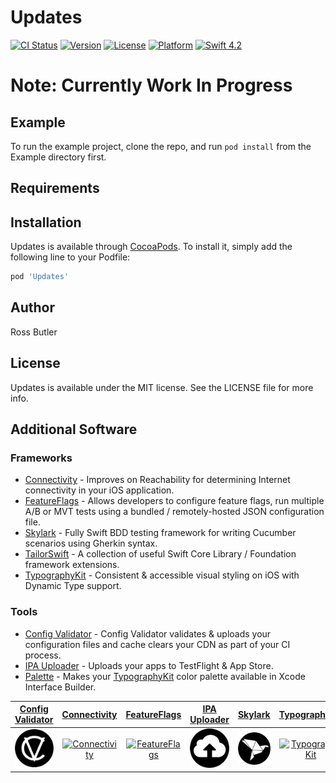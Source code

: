 # Updates

[![CI Status](https://img.shields.io/travis/rwbutler/Updates.svg?style=flat)](https://travis-ci.org/rwbutler/Updates)
[![Version](https://img.shields.io/cocoapods/v/Updates.svg?style=flat)](https://cocoapods.org/pods/Updates)
[![License](https://img.shields.io/cocoapods/l/Updates.svg?style=flat)](https://cocoapods.org/pods/Updates)
[![Platform](https://img.shields.io/cocoapods/p/Updates.svg?style=flat)](https://cocoapods.org/pods/Updates)
[![Swift 4.2](https://img.shields.io/badge/Swift-4.2-orange.svg?style=flat)](https://swift.org/)

# Note: Currently Work In Progress

## Example

To run the example project, clone the repo, and run `pod install` from the Example directory first.

## Requirements

## Installation

Updates is available through [CocoaPods](https://cocoapods.org). To install
it, simply add the following line to your Podfile:

```ruby
pod 'Updates'
```

## Author

Ross Butler

## License

Updates is available under the MIT license. See the LICENSE file for more info.

## Additional Software

### Frameworks

* [Connectivity](https://github.com/rwbutler/Connectivity) - Improves on Reachability for determining Internet connectivity in your iOS application.
* [FeatureFlags](https://github.com/rwbutler/FeatureFlags) - Allows developers to configure feature flags, run multiple A/B or MVT tests using a bundled / remotely-hosted JSON configuration file.
* [Skylark](https://github.com/rwbutler/Skylark) - Fully Swift BDD testing framework for writing Cucumber scenarios using Gherkin syntax.
* [TailorSwift](https://github.com/rwbutler/TailorSwift) - A collection of useful Swift Core Library / Foundation framework extensions.
* [TypographyKit](https://github.com/rwbutler/TypographyKit) - Consistent & accessible visual styling on iOS with Dynamic Type support.

### Tools

* [Config Validator](https://github.com/rwbutler/ConfigValidator) - Config Validator validates & uploads your configuration files and cache clears your CDN as part of your CI process.
* [IPA Uploader](https://github.com/rwbutler/IPAUploader) - Uploads your apps to TestFlight & App Store.
* [Palette](https://github.com/rwbutler/TypographyKitPalette) - Makes your [TypographyKit](https://github.com/rwbutler/TypographyKit) color palette available in Xcode Interface Builder.


|[Config Validator](https://github.com/rwbutler/ConfigValidator) | [Connectivity](https://github.com/rwbutler/Connectivity) | [FeatureFlags](https://github.com/rwbutler/FeatureFlags) | [IPA Uploader](https://github.com/rwbutler/IPAUploader) | [Skylark](https://github.com/rwbutler/Skylark) | [TypographyKit](https://github.com/rwbutler/TypographyKit) | [Palette](https://github.com/rwbutler/TypographyKitPalette)|
|:-------------------------:|:-------------------------:|:-------------------------:|:-------------------------:|:-------------------------:|:-------------------------:|:-------------------------:|
|[![Config Validator](https://raw.githubusercontent.com/rwbutler/ConfigValidator/master/docs/images/config-validator-logo.png)](https://github.com/rwbutler/ConfigValidator) | [![Connectivity](https://github.com/rwbutler/Connectivity/raw/master/ConnectivityLogo.png)](https://github.com/rwbutler/Connectivity) | [![FeatureFlags](https://raw.githubusercontent.com/rwbutler/FeatureFlags/master/docs/images/feature-flags-logo.png)](https://github.com/rwbutler/FeatureFlags) | [![IPA Uploader](https://raw.githubusercontent.com/rwbutler/IPAUploader/master/docs/images/ipa-uploader-logo.png)](https://github.com/rwbutler/IPAUploader) | [![Skylark](https://github.com/rwbutler/Skylark/raw/master/SkylarkLogo.png)](https://github.com/rwbutler/Skylark) | [![TypographyKit](https://github.com/rwbutler/TypographyKit/raw/master/TypographyKitLogo.png)](https://github.com/rwbutler/TypographyKit) | [![Palette](https://raw.githubusercontent.com/rwbutler/TypographyKitPalette/master/docs/images/typography-kit-palette-logo.png)](https://github.com/rwbutler/TypographyKitPalette)